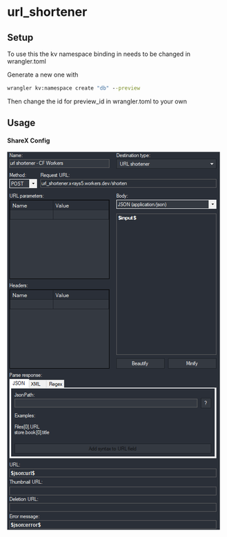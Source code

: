 # url_shortener
<h2>Setup</h2>

To use this the kv namespace binding in needs to be changed in wrangler.toml

Generate a new one with
```cmd
wrangler kv:namespace create "db" --preview
```
Then change the id for preview_id in wrangler.toml to your own

<h2>Usage</h2>
<h4>ShareX Config</h4>
<img src="https://github.com/X-rays5/url_shortener/raw/master/readme_assets/sharex_config.png">

